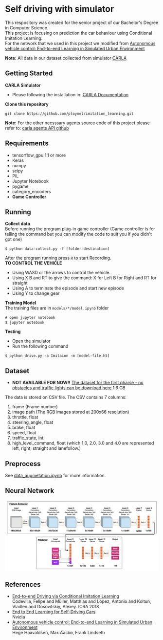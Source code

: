 # Self driving with simulator
This respository was created for the senior project of our Bachelor's Degree in Computer Science.<br/>
This project is focusing on prediction the car behaviour using Conditional Imitation Learning.<br/>
For the network that we used in this project we modified from [Autonomous vehicle control: End-to-end Learning in Simulated Urban Environment](https://arxiv.org/pdf/1905.06712.pdf)<br/>

**Note:** All data in our dataset collected from simulator [CARLA](http://carla.org/)<br/>

## Getting Started
**CARLA Simulator**<br/>
- Please following the installation in: [CARLA Documentation](https://carla.readthedocs.io/en/latest/)<br/>

**Clone this repository**<br/>
```
git clone https://github.com/ploymel/imitation_learning.git
```

**Note:** For the other necsssary agents source code of this project please refer to: [carla agents API github](https://github.com/carla-simulator/carla/tree/master/PythonAPI/agents)<br/>

## Requirements
- tensorflow_gpu 1.1 or more
- Keras
- numpy
- scipy
- PIL
- Jupyter Notebook
- pygame
- category_encoders
- **Game Controller**

## Running
**Collect data**<br/>
Before running the program plug-in game controller (Game controller is for telling the command but you can modify the code to suit you if you didn't got one) <br/>
```
$ python data-collect.py -f [folder-destination]
```
After the program running press `R` to start Recording.<br/>
**TO CONTROL THE VEHICLE** <br/>
- Using WASD or the arrows to control the vehicle.
- Using X B and RT to give the command: X for Left B for Right and RT for straight
- Using A to terminate the episode and start new episode
- Using Y to change gear

**Training Model** <br/>
The training files are in `models/*/model.ipynb` folder
```
# open jupyter notebook
$ jupyter notebook
```

**Testing**
- Open the simulator
- Run the following command
```
$ python drive.py -a Imitaion -m [model-file.h5]
```

## Dataset
- **NOT AVAILABLE FOR NOW!!** [The dataset for the first pharse - no obstacles and traffic lights can be download here](https://drive.google.com/file/d/1s5NGfWNNpd7b1EYixHStOhw4R7BqTWU8/view?usp=sharing) 1.6 GB

The data is stored on CSV file. The CSV contains 7 columns:<br/>
1. frame (Frame number)
2. image path (The RGB images stored at 200x66 resolution)
3. throttle, float
4. steering_angle, float
5. brake, float
6. speed, float
7. traffic_state, int
7. high_level_command, float (which 1.0, 2.0, 3.0 and 4.0 are represented left, right, straight and lanefollow.)

## Preprocess
See [data_augmetation.ipynb](https://github.com/ploymel/imitation_learning/blob/master/augmentation/data_augmentation.ipynb) for more information.

## Neural Network
![Neural Network](img/network.png)


## References
- [End-to-end Driving via Conditional Imitation Learning](http://vladlen.info/papers/conditional-imitation.pdf)<br/>
Codevilla, Felipe and Müller, Matthias and López, Antonio and Koltun, Vladlen and Dosovitskiy, Alexey. ICRA 2018
- [End to End Learning for Self-Driving Cars](https://images.nvidia.com/content/tegra/automotive/images/2016/solutions/pdf/end-to-end-dl-using-px.pdf)<br/>
Nvidia
- [Autonomous vehicle control: End-to-end Learning in Simulated Urban Environment](https://arxiv.org/pdf/1905.06712.pdf)<br/>
Hege Haavaldsen, Max Aasbø, Frank Lindseth

